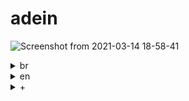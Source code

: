 # adein

![Screenshot from 2021-03-14 18-58-41](https://user-images.githubusercontent.com/28473494/146852363-89a7bbb5-0820-4041-b414-cbe04529493b.png)
<details>
<summary>br</summary>

### `Visual Novel para detecção e simulação de características de personalidade`
</details>

<details>
<summary>en</summary>

### `Visual Novel for detecting and simulating personality characteristics`

</details>

<details>
<summary>+</summary>

![Screenshot from 2021-03-23 12-42-11](https://user-images.githubusercontent.com/28473494/146852977-fbf8c3b4-eb25-499c-b773-0473a4a62189.png)
---
![Screenshot from 2021-03-24 13-19-05](https://user-images.githubusercontent.com/28473494/146853032-87cb0d14-c376-4941-b205-65e48b0c11f0.png)
---
![Screenshot from 2021-07-25 17-12-57](https://user-images.githubusercontent.com/28473494/157763646-0f422774-54b9-4b73-bb65-e80bd99f47de.png)
---
![Screenshot from 2021-08-19 13-21-40](https://user-images.githubusercontent.com/28473494/157763655-c71945f8-e004-463f-8d84-addf2c4596df.png)

![Screenshot from 2021-09-16 18-32-!36](https://user-images.githubusercontent.com/28473494/157763660-e6e80d1b-969f-4c2d-844b-dbbb53e324be.png)
---
![Screenshot from 2021-09-16 18-35-29](https://user-images.githubusercontent.com/28473494/157763670-4bf85017-fb72-49a4-b6fa-30dfb0160286.png)


</details>
